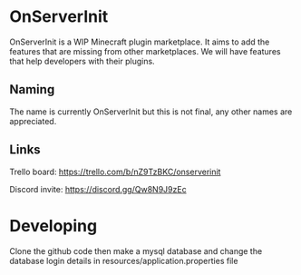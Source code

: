 # OnServerInit

OnServerInit is a WIP Minecraft plugin marketplace. It aims to add the features that are missing
from other marketplaces. We will have features that help developers with their plugins.

## Naming

The name is currently OnServerInit but this is not final, any other names are appreciated.

## Links

Trello board: https://trello.com/b/nZ9TzBKC/onserverinit

Discord invite: https://discord.gg/Qw8N9J9zEc

# Developing

Clone the github code then make a mysql database and change the database login details in resources/application.properties file